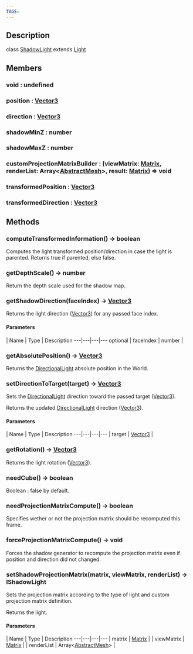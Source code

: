 ```yaml
---
TAGS:
---
```

## Description

class [ShadowLight](/classes/3.0/ShadowLight) extends [Light](/classes/3.0/Light)



## Members

### void : undefined



### position : [Vector3](/classes/3.0/Vector3)



### direction : [Vector3](/classes/3.0/Vector3)



### shadowMinZ : number



### shadowMaxZ : number



### customProjectionMatrixBuilder : (viewMatrix: [Matrix](/classes/3.0/Matrix), renderList: Array&lt;[AbstractMesh](/classes/3.0/AbstractMesh)&gt;, result: [Matrix](/classes/3.0/Matrix)) =&gt; void



### transformedPosition : [Vector3](/classes/3.0/Vector3)



### transformedDirection : [Vector3](/classes/3.0/Vector3)



## Methods

### computeTransformedInformation() &rarr; boolean

Computes the light transformed position/direction in case the light is parented. Returns true if parented, else false.
### getDepthScale() &rarr; number

Return the depth scale used for the shadow map.
### getShadowDirection(faceIndex) &rarr; [Vector3](/classes/3.0/Vector3)

Returns the light direction ([Vector3](/classes/3.0/Vector3)) for any passed face index.

#### Parameters
 | Name | Type | Description
---|---|---|---
optional | faceIndex | number | 

### getAbsolutePosition() &rarr; [Vector3](/classes/3.0/Vector3)

Returns the [DirectionalLight](/classes/3.0/DirectionalLight) absolute position in the World.
### setDirectionToTarget(target) &rarr; [Vector3](/classes/3.0/Vector3)

Sets the [DirectionalLight](/classes/3.0/DirectionalLight) direction toward the passed target ([Vector3](/classes/3.0/Vector3)).

Returns the updated [DirectionalLight](/classes/3.0/DirectionalLight) direction ([Vector3](/classes/3.0/Vector3)).

#### Parameters
 | Name | Type | Description
---|---|---|---
 | target | [Vector3](/classes/3.0/Vector3) | 

### getRotation() &rarr; [Vector3](/classes/3.0/Vector3)

Returns the light rotation ([Vector3](/classes/3.0/Vector3)).
### needCube() &rarr; boolean

Boolean : false by default.
### needProjectionMatrixCompute() &rarr; boolean

Specifies wether or not the projection matrix should be recomputed this frame.
### forceProjectionMatrixCompute() &rarr; void

Forces the shadow generator to recompute the projection matrix even if position and direction did not changed.
### setShadowProjectionMatrix(matrix, viewMatrix, renderList) &rarr; IShadowLight

Sets the projection matrix according to the type of light and custom projection matrix definition.

Returns the light.

#### Parameters
 | Name | Type | Description
---|---|---|---
 | matrix | [Matrix](/classes/3.0/Matrix) | 
 | viewMatrix | [Matrix](/classes/3.0/Matrix) | 
 | renderList | Array&lt;[AbstractMesh](/classes/3.0/AbstractMesh)&gt; | 
